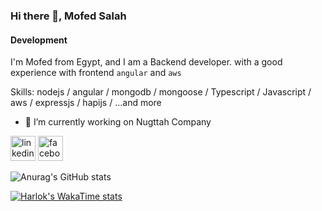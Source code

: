 ### Hi there 👋, Mofed Salah
#### Development
I'm Mofed from Egypt, and I am a Backend developer. with a good experience with frontend `angular` and `aws`



Skills: nodejs / angular / mongodb / mongoose / Typescript / Javascript / aws / expressjs / hapijs / ...and more

- 🔭 I’m currently working on Nugttah Company 


[<img src='https://cdn.jsdelivr.net/npm/simple-icons@3.0.1/icons/linkedin.svg' alt='linkedin' height='40'>](https://www.linkedin.com/in/www.linkedin.com/in/mofed-salah-hana/)  [<img src='https://cdn.jsdelivr.net/npm/simple-icons@3.0.1/icons/facebook.svg' alt='facebook' height='40'>](https://www.facebook.com/https://www.facebook.com/mofed)  

![Anurag's GitHub stats](https://github-readme-stats.vercel.app/api?username=mofed14&show_icons=true&theme=radical)

[![Harlok's WakaTime stats](https://github-readme-stats.vercel.app/api/wakatime?username=mofed14)](https://github.com/anuraghazra/github-readme-stats)


